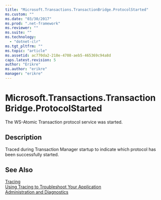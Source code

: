 ```yaml
---
title: "Microsoft.Transactions.TransactionBridge.ProtocolStarted"
ms.custom: ""
ms.date: "03/30/2017"
ms.prod: ".net-framework"
ms.reviewer: ""
ms.suite: ""
ms.technology: 
  - "dotnet-clr"
ms.tgt_pltfrm: ""
ms.topic: "article"
ms.assetid: ac770da2-218e-4708-aeb5-465369c94a8d
caps.latest.revision: 5
author: "Erikre"
ms.author: "erikre"
manager: "erikre"
---
```

# Microsoft.Transactions.TransactionBridge.ProtocolStarted
The WS-Atomic Transaction protocol service was started.  
  
## Description  
 Traced during Transaction Manager startup to indicate which protocol has been successfully started.  
  
## See Also  
 [Tracing](../../../../../docs/framework/wcf/diagnostics/tracing/index.md)   
 [Using Tracing to Troubleshoot Your Application](../../../../../docs/framework/wcf/diagnostics/tracing/using-tracing-to-troubleshoot-your-application.md)   
 [Administration and Diagnostics](../../../../../docs/framework/wcf/diagnostics/index.md)
